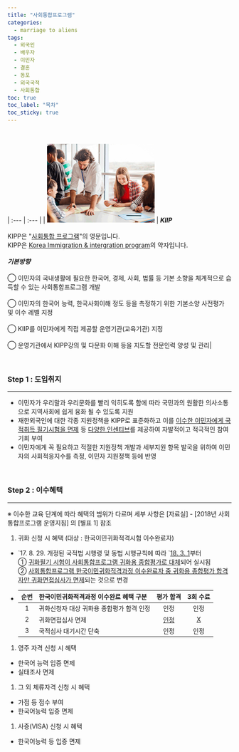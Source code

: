 ```yaml
---
title: "사회통합프로그램"
categories:
  - marriage to aliens
tags:
  - 외국인
  - 배우자
  - 이민자
  - 결혼
  - 동포
  - 외국국적
  - 사회통합
toc: true
toc_label: "목차"
toc_sticky: true
---
```


<br>

| :--- | :--- |
| ![logo](/assets/images/marriage_to_aliens/2020-08-15-social-integration_1.png) | **_KIIP_**<br><br>KIPP은 "<u>사회통합 프로그램</u>"의 영문입니다.<br>KIPP은 <u>Korea Immigration & intergration program</u>의 약자입니다.<br><br>**_기본방향_**<br><br>◯ 이민자의 국내생활에 필요한 한국어, 경제, 사회, 법률 등 기본 소향을 체계적으로 습득할 수 있는 사회통합프로그램 개발<br><br>◯ 이민자의 한국어 능력, 한국사회이해 정도 등을 측정하기 위한 기본소양 사전평가 및 이수 레벨 지정<br><br>◯ KIIP를 이민자에게 직접 제공할 운영기관(교육기관) 지정<br><br>◯ 운영기관에서 KIPP강의 및 다문화 이해 등을 지도할 전문인력 양성 및 관리|  

<br>

### Step 1 : 도입취지
---
- 이민자가 우리말과 우리문화를 빨리 익히도록 함에 따라 국민과의 원활한 의사소통으로 지역사회에 쉽게 융화 될 수 있도록 지원
- 재한외국인에 대한 각종 지원정책을 KIPP로 표준화하고 이를 <u>이수한 이민자에게 국적취득 필기시험을 면제</u> 등 <u>다양한 인센티브</u>를 제공하여 자발적이고 적극적인 참여 기회 부여
- 이민자에게 꼭 필요하고 적절한 지원정책 개발과 세부지원 항목 발국을 위하여 이민자의 사회적응지수를 측정, 이민자 지원정책 등에 반영  
<br>

### Step 2 : 이수혜택
---
※ 이수한 교육 단계에 따라 혜택의 범위가 다르며 세부 사항은 \[자료실\] - \[2018년 사회통합프로그램 운영지침\] 의 \[별표 1\] 참조

1. 귀화 신청 시 혜택 (대상 : 한국이민귀화적격시험 이수완료자)
- \`17. 8. 29. 개정된 국적법 시행령 및 동법 시행규칙에 따라 \`<u>18. 3. 1</u>부터<br>
  ① <u>귀화필기 시험이 사회통합프로그램 귀화용 종합평가로 대체</u>되어 실시됨<br>
  ② <u>사회통합프로그램 한국이민귀화적격과정 이수완료자 중 귀화용 종합평가 합격자만 귀화면접심사가 면제</u>되는 것으로 변경
- | 순번 | 한국이민귀화적격과정 이수완료 혜택 구분 | 평가 합격 | 3회 수료 |
  | :---: | --- | :---: | :---: |
  | 1 | 귀화신청자 대상 귀화용 종합평가 합격 인정 | 인정 | 인정 |
  | 2 | 귀화면접심사 면제 | <u>인정</u> | <u>X</u> |
  | 3 | 국적심사 대기시간 단축 | 인정 | 인정 |


1. 영주 자격 신청 시 혜택
- 한국어 능력 입증 면제
- 실태조사 면제
1. 그 외 체류자격 신청 시 혜택
- 가점 등 점수 부여
- 한국어능력 입증 면제
1. 사증(VISA) 신청 시 혜택
- 한국어능력 등 입증 면제